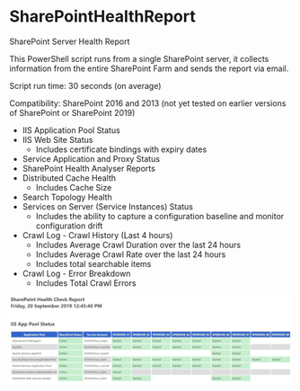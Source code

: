 # SharePointHealthReport
SharePoint Server Health Report

This PowerShell script runs from a single SharePoint server, it collects information from the entire SharePoint Farm and sends the report via email.

Script run time: 30 seconds (on average)

Compatibility: SharePoint 2016 and 2013 (not yet tested on earlier versions of SharePoint or SharePoint 2019)

- IIS Application Pool Status
- IIS Web Site Status
  - Includes certificate bindings with expiry dates
- Service Application and Proxy Status
- SharePoint Health Analyser Reports
- Distributed Cache Health
  - Includes Cache Size
- Search Topology Health
- Services on Server (Service Instances) Status
  - Includes the ability to capture a configuration baseline and monitor configuration drift
- Crawl Log - Crawl History (Last 4 hours)
  - Includes Average Crawl Duration over the last 24 hours
  - Includes Average Crawl Rate over the last 24 hours
  - Includes total searchable items
- Crawl Log - Error Breakdown
  - Includes Total Crawl Errors


![IIS App Pool Status](/_images/IIS%20App%20Pool%20Status.jpg)

